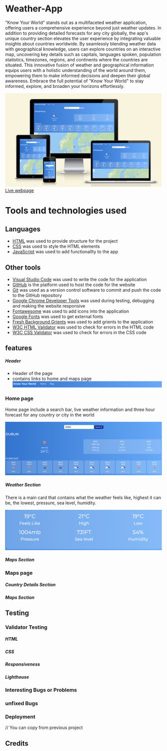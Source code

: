 # Weather-App

<p>"Know Your World" stands out as a multifaceted weather application, offering users a comprehensive experience beyond just weather updates. In addition to providing detailed forecasts for any city globally, the app's unique country section elevates the user experience by integrating valuable insights about countries worldwide. By seamlessly blending weather data with geographical knowledge, users can explore countries on an interactive map, uncovering key details such as capitals, languages spoken, population statistics, timezones, regions, and continents where the countries are situated. This innovative fusion of weather and geographical information equips users with a holistic understanding of the world around them, empowering them to make informed decisions and deepen their global awareness. Embrace the full potential of "Know Your World" to stay informed, explore, and broaden your horizons effortlessly.</p>

![Responsiveness View](assets/images/home-responsive-view.png)
[Live webpage](https://raed-nimer.github.io/Weather-App/index.html)

# Tools and technologies used

## Languages

- [HTML](https://web.dev/learn/html/overview/) was used to provide structure for the project
- [CSS](https://developer.mozilla.org/en-US/docs/Web/CSS) was used to style the HTML elements
- [JavaScript](https://developer.mozilla.org/en-US/docs/Web/JavaScript) was used to add functionallty to the app

## Other tools

- [Visual Studio Code](https://code.visualstudio.com/) was used to write the code for the application
- [GitHub](https://github.com/) is the platform used to host the code for the website
- [Git](https://git-scm.com/) was used as a version control software to commit and push the code to the GitHub repository
- [Google Chrome Developer Tools](https://developer.chrome.com/docs/devtools/overview/) was used during testing, debugging and making the website responsive
- [Fontawesome](https://fontawesome.com/) was used to add icons into the application
- [Google Fonts](https://fontawesome.com/) was used to get external fonts
- [Fresh Background Grients](https://webgradients.com/) was used to add grients to the application
- [W3C HTML Validator](https://validator.w3.org/) was used to check for errors in the HTML code
- [W3C CSS Validator](https://jigsaw.w3.org/css-validator/) was used to check for errors in the CSS code

## features

##### Header

- Header of the page
- contains links to home and maps page
  ![Navbar](assets/images/navbar.png)

### Home page
<p>Home page include a search bar, live weather information and three hour forecast for any country or city in the world</p>

![Home](assets/images/home-view.png)

##### Weather Section
<p>There is a main card that contains what the weather feels like, highest it can be, the lowest, pressure, sea level, humidity. </p>

![Main card](assets/images/main-weather-card.png)



##### Maps Section

### Maps page

##### Country Details Section

##### Maps Section

## Testing

### Validator Testing

##### HTML

##### CSS

##### Responsiveness

##### Lighthouse

### Interesting Bugs or Problems

### unfixed Bugs

### Deployment

// You can copy from previous project

## Credits
